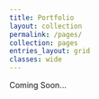 ```yaml
---
title: Portfolio
layout: collection
permalink: /pages/
collection: pages
entries_layout: grid
classes: wide
---
```


Coming Soon...

